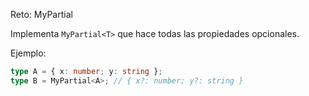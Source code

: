 Reto: MyPartial

Implementa `MyPartial<T>` que hace todas las propiedades opcionales.

Ejemplo:
```ts
type A = { x: number; y: string };
type B = MyPartial<A>; // { x?: number; y?: string }
```
